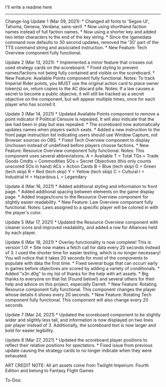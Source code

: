 I'll write a readme here



------
Change-log
Update 1 (Mar 09, 2021):
    * Changed all fonts to 'Segoe UI', Tahoma, Geneva, Verdana, sans-serif.
    * Now using shorthand faction names instead of full faction names.
    * Now using a shorter key and added two letter characters to the end of the key string.
    * Since the !gamedata command now defaults to 30 second updates, removed the '30' part of the TTS command string and associated instruction.
    * New Feature: Tech Overview component fully functional.

Update 2 (Mar 13, 2021):
    * Implemented a minor feature that crosses out used strategy cards on the scoreboard.
    * Fixed styling to prevent names/factions not being fully contained and visible on the scoreboard.
    * New Feature: Available Points component fully functional.
        Notes: To track Imperial Rider points, you MUST use the original action card to place owner token(s) on, return copies to the AC discard pile.
        Notes: If a law causes a secret to become a public objecive, it will still be tracked as a secret objective on the component, but will appear multiple times, once for each player who has scored it.
    
Update 3 (Mar 14, 2021)
    * Updated Available Points component to remove a point indicator if Political Censure is repealed.  It will also indicate that the law had been in play but was repealed.
    * The scoreboard now automatically updates names when players switch seats.
    * Added a new instruction to the front page instruction list indicating users should use Window Capture, not Browser sources on OBS.
    * Fixed Tech Overview component to display Unchosen instead of undefined before players choose factions.
    * New Feature: Resource Overview component fully functional.
        Notes: This component uses several abbreviations.
        A = Available
        T = Total
        TGs = Trade Goods
        Cmdts = Commodities
        SOs = Secret Objectives (this only counts unscored SOs in hand)
        ACs = Action Cards
        B = Blue (tech skip)
        G = Green (tech skip)
        R = Red (tech skip)
        Y = Yellow (tech skip)
        C = Cultural
        I = Industrial
        H = Hazardous
        L = Legendary

Update 4 (Mar 16, 2021)
    * Added additional styling and information to front page.
    * Added additional spacing between elements on the game display page.
    * Added images/icons to the Resource Overview component for slightly easier readability. 
    * New Feature: Law Overview component fully functional.
        Notes: Laws assigned to a specific player will be colored in with the player's color.

Update 5 (Mar 17, 2021)
    * Updated the Resource Overview component with cleaner icons and improved readability, and added a row for Alliances held by each player.
    
Update 6 (Mar 18, 2021)
    * Overlay functionality is now complete!  This is version 1.0!
    * Site now makes a fetch call for data every 20 seconds instead of 3.  I used the shorter time for easier testing, which is no longer necessary!  You will notice that it takes 20 seconds for most of the components to populate with data the first time.
    * Fixed several bugs that can occurr early in games before objectives are scored by adding a variety of conditionals.
    * Added "x3n d0g" to my list of thanks for the help with art assets.
    * Big thanks to everyone on that list (Found below!) and several others for their help and advice on this project, especially Darrell.
    * New Feature: Rotating Resource component fully functional.  This component changes the player whose details it shows every 20 seconds.
    * New Feature: Rotating Tech component fully functional.  This component will also change every 20 seconds.

Update 7 (Mar 24, 2021)
    * Updated the scoreboard component to be slightly wider and slightly less tall, and information is now displayed on two lines per player instead of 3.  Additionally, the scoreboard text is now larger and bold for easier legibility.

Update 8 (Mar 27, 2021)
    * Updated the scoreboard player positions to reflect their relative positions for spectators.
    * Fixed issue from previous update causing the strategy cards to no longer indicate when they were exhausted.


ART CREDIT NOTE:  All art assets come from Twilight Imperium: Fourth Edition and belong to Fantasy Flight Games


To-Dos: